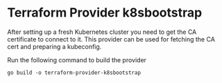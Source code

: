 # Terraform Provider k8sbootstrap

After setting up a fresh Kubernetes cluster you need to get the CA certificate to connect to it.
This provider can be used for fetching the CA cert and preparing a kubeconfig.

Run the following command to build the provider

```shell
go build -o terraform-provider-k8sbootstrap
```
